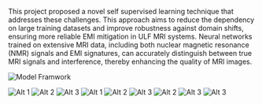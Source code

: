 This project proposed a novel self supervised learning technique that addresses these challenges. 
This approach aims to reduce the dependency on large training datasets and improve robustness against domain shifts, 
ensuring more reliable EMI mitigation in ULF MRI systems. Neural networks trained on extensive MRI data, 
including both nuclear magnetic resonance (NMR) signals and EMI signatures, can accurately distinguish between true MRI signals and interference, 
thereby enhancing the quality of MRI images.

![Model Framwork](./SUPERCLEAN-framework.png)  

![Alt 1](./ML_Denoising_RS027.png)  ![Alt 2](./ML_Denoising_RS052.png)  ![Alt 3](./ML_Denoising_RS067.png) 
![Alt 1](./ML_Denoising_RS073.png)  ![Alt 2](./ML_Denoising_RS075.png)  ![Alt 3](./ML_Denoising_RS076.png) 
![Alt 2](./SUPERCLEAN_RS027.png)  ![Alt 3](./SUPERCLEAN_RS052.png) ![Alt 3](./phantom.png) 
